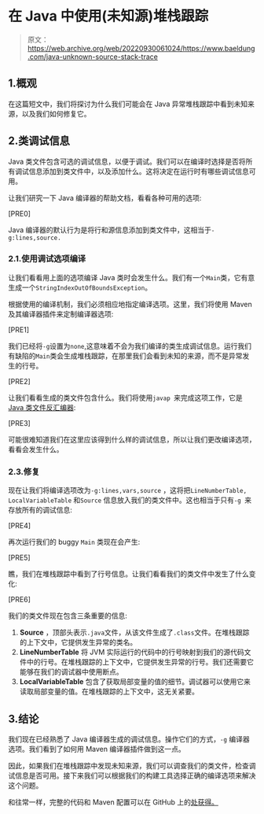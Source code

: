 # 在 Java 中使用(未知源)堆栈跟踪

> 原文：<https://web.archive.org/web/20220930061024/https://www.baeldung.com/java-unknown-source-stack-trace>

## 1.概观

在这篇短文中，我们将探讨为什么我们可能会在 Java 异常堆栈跟踪中看到未知来源，以及我们如何修复它。

## 2.类调试信息

Java 类文件包含可选的调试信息，以便于调试。我们可以在编译时选择是否将所有调试信息添加到类文件中，以及添加什么。这将决定在运行时有哪些调试信息可用。

让我们研究一下 Java 编译器的帮助文档，看看各种可用的选项:

[PRE0]

Java 编译器的默认行为是将行和源信息添加到类文件中，这相当于`-g:lines,source.`

### 2.1.使用调试选项编译

让我们看看用上面的选项编译 Java 类时会发生什么。我们有一个`Main`类，它有意生成一个`StringIndexOutOfBoundsException`。

根据使用的编译机制，我们必须相应地指定编译选项。这里，我们将使用 Maven 及其编译器插件来定制编译器选项:

[PRE1]

我们已经将`-g`设置为`none`,这意味着不会为我们编译的类生成调试信息。运行我们有缺陷的`Main`类会生成堆栈跟踪，在那里我们会看到未知的来源，而不是异常发生的行号。

[PRE2]

让我们看看生成的类文件包含什么。我们将使用`javap `来完成这项工作，它是 [Java 类文件反汇编器](/web/20220627172553/https://www.baeldung.com/java-class-view-bytecode):

[PRE3]

可能很难知道我们在这里应该得到什么样的调试信息，所以让我们更改编译选项，看看会发生什么。

### 2.3.修复

现在让我们将编译选项改为`-g:lines,vars,source` ，这将把`LineNumberTable,` `LocalVariableTable` 和`Source` 信息放入我们的类文件中。这也相当于只有`-g `来存放所有的调试信息:

[PRE4]

再次运行我们的 buggy `Main` 类现在会产生:

[PRE5]

瞧，我们在堆栈跟踪中看到了行号信息。让我们看看我们的类文件中发生了什么变化:

[PRE6]

我们的类文件现在包含三条重要的信息:

1.  **Source** ，顶部头表示`.java`文件，从该文件生成了`.class`文件。在堆栈跟踪的上下文中，它提供发生异常的类名。
2.  **LineNumberTable** 将 JVM 实际运行的代码中的行号映射到我们的源代码文件中的行号。在堆栈跟踪的上下文中，它提供发生异常的行号。我们还需要它能够在我们的调试器中使用断点。
3.  **LocalVariableTable** 包含了获取局部变量的值的细节。调试器可以使用它来读取局部变量的值。在堆栈跟踪的上下文中，这无关紧要。

## 3.结论

我们现在已经熟悉了 Java 编译器生成的调试信息。操作它们的方式，`-g` 编译器选项。我们看到了如何用 Maven 编译器插件做到这一点。

因此，如果我们在堆栈跟踪中发现未知来源，我们可以调查我们的类文件，检查调试信息是否可用。接下来我们可以根据我们的构建工具选择正确的编译选项来解决这个问题。

和往常一样，完整的代码和 Maven 配置可以在 GitHub 上的[处获得。](https://web.archive.org/web/20220627172553/https://github.com/eugenp/tutorials/tree/master/core-java-modules/core-java-exceptions-3)